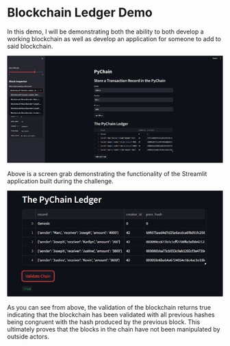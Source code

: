 # Blockchain Ledger Demo

In this demo, I will be demonstrating both the ability to both develop a working blockchain as well as develop an application for someone to add to said blockchain.

![alt=""](Images/streamlit_app.png)

Above is a screen grab demonstrating the functionality of the Streamlit application built during the challenge.

![alt=""](Images/validation_proof.png)

As you can see from above, the validation of the blockchain returns true indicating that the blockchain has been validated with all previous hashes being congruent with the hash produced by the previous block. This ultimately proves that the blocks in the chain have not been manipulated by outside actors.
